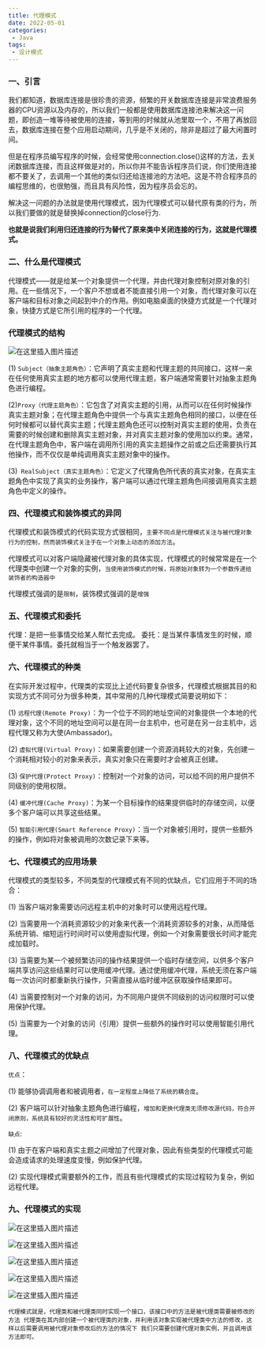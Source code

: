 ```yaml
---
title: 代理模式
date: 2022-05-01
categories:
 - Java
tags:
 - 设计模式
---
```


### 一、引言

我们都知道，数据库连接是很珍贵的资源，频繁的开关数据库连接是非常浪费服务器的CPU资源以及内存的，所以我们一般都是使用数据库连接池来解决这一问题，即创造一堆等待被使用的连接，等到用的时候就从池里取一个，不用了再放回去，数据库连接在整个应用启动期间，几乎是不关闭的，除非是超过了最大闲置时间。

但是在程序员编写程序的时候，会经常使用connection.close()这样的方法，去关闭数据库连接，而且这样做是对的，所以你并不能告诉程序员们说，你们使用连接都不要关了，去调用一个其他的类似归还给连接池的方法吧。这是不符合程序员的编程思维的，也很勉强，而且具有风险性，因为程序员会忘的。

解决这一问题的办法就是使用代理模式，因为代理模式可以替代原有类的行为，所以我们要做的就是替换掉connection的close行为.

**也就是说我们利用归还连接的行为替代了原来类中关闭连接的行为，这就是代理模式。**

### 二、什么是代理模式

代理模式——就是给某一个对象提供一个代理，并由代理对象控制对原对象的引用。在一些情况下，一个客户不想或者不能直接引用一个对象，而代理对象可以在客户端和目标对象之间起到中介的作用。例如电脑桌面的快捷方式就是一个代理对象，快捷方式是它所引用的程序的一个代理。

### 代理模式的结构

![在这里插入图片描述](https://img-blog.csdnimg.cn/638cf6c602b64b89ad5e433477ab715d.png)

(1) `Subject（抽象主题角色）`：它声明了真实主题和代理主题的共同接口，这样一来在任何使用真实主题的地方都可以使用代理主题，客户端通常需要针对抽象主题角色进行编程。

(2)`Proxy（代理主题角色）`：它包含了对真实主题的引用，从而可以在任何时候操作真实主题对象；在代理主题角色中提供一个与真实主题角色相同的接口，以便在任何时候都可以替代真实主题；代理主题角色还可以控制对真实主题的使用，负责在需要的时候创建和删除真实主题对象，并对真实主题对象的使用加以约束。通常，在代理主题角色中，客户端在调用所引用的真实主题操作之前或之后还需要执行其他操作，而不仅仅是单纯调用真实主题对象中的操作。

(3)` RealSubject（真实主题角色）`：它定义了代理角色所代表的真实对象，在真实主题角色中实现了真实的业务操作，客户端可以通过代理主题角色间接调用真实主题角色中定义的操作。

### 四、代理模式和装饰模式的异同

代理模式和装饰模式的代码实现方式很相同，`主要不同点是代理模式关注与被代理对象行为的控制，然而装饰模式关注于在一个对象上动态的添加方法`。

代理模式可以对客户端隐藏被代理对象的具体实现，代理模式的时候常常是在一个代理类中创建一个对象的实例，`当使用装饰模式的时候，将原始对象转为一个参数传递给装饰者的构造器中`

代理模式强调的是`限制`，装饰模式强调的是`增强`

### 五、代理模式和委托

代理：是把一些事情交给某人帮忙去完成。
委托：是当某件事情发生的时候，顺便干某件事情。委托就相当于一个触发器罢了。

### 六、代理模式的种类

在实际开发过程中，代理类的实现比上述代码要复杂很多，代理模式根据其目的和实现方式不同可分为很多种类，其中常用的几种代理模式简要说明如下：

(1) `远程代理(Remote Proxy)`：为一个位于不同的地址空间的对象提供一个本地的代理对象，这个不同的地址空间可以是在同一台主机中，也可是在另一台主机中，远程代理又称为大使(Ambassador)。

(2) `虚拟代理(Virtual Proxy)`：如果需要创建一个资源消耗较大的对象，先创建一个消耗相对较小的对象来表示，真实对象只在需要时才会被真正创建。

(3) `保护代理(Protect Proxy)`：控制对一个对象的访问，可以给不同的用户提供不同级别的使用权限。

(4) `缓冲代理(Cache Proxy)`：为某一个目标操作的结果提供临时的存储空间，以便多个客户端可以共享这些结果。

(5) `智能引用代理(Smart Reference Proxy)`：当一个对象被引用时，提供一些额外的操作，例如将对象被调用的次数记录下来等。

### 七、代理模式的应用场景

代理模式的类型较多，不同类型的代理模式有不同的优缺点，它们应用于不同的场合：

(1) 当客户端对象需要访问远程主机中的对象时可以使用远程代理。

(2) 当需要用一个消耗资源较少的对象来代表一个消耗资源较多的对象，从而降低系统开销、缩短运行时间时可以使用虚拟代理，例如一个对象需要很长时间才能完成加载时。

(3) 当需要为某一个被频繁访问的操作结果提供一个临时存储空间，以供多个客户端共享访问这些结果时可以使用缓冲代理。通过使用缓冲代理，系统无须在客户端每一次访问时都重新执行操作，只需直接从临时缓冲区获取操作结果即可。

(4) 当需要控制对一个对象的访问，为不同用户提供不同级别的访问权限时可以使用保护代理。

(5) 当需要为一个对象的访问（引用）提供一些额外的操作时可以使用智能引用代理。

### 八、代理模式的优缺点

`优点`：

(1) 能够协调调用者和被调用者，`在一定程度上降低了系统的耦合度`。

(2) 客户端可以针对抽象主题角色进行编程，`增加和更换代理类无须修改源代码，符合开闭原则，系统具有较好的灵活性和可扩展性`。

`缺点`:

(1) 由于在客户端和真实主题之间增加了代理对象，因此有些类型的代理模式可能会造成请求的处理速度变慢，例如保护代理。

(2) 实现代理模式需要额外的工作，而且有些代理模式的实现过程较为复杂，例如远程代理。

### 九、代理模式的实现

![在这里插入图片描述](https://img-blog.csdnimg.cn/08499255c61d4bf9b1909c3f81d54eb3.png)

![在这里插入图片描述](https://img-blog.csdnimg.cn/7569ca64085645148b670e8baff84ce1.png)

![在这里插入图片描述](https://img-blog.csdnimg.cn/6f807f099db84ebe8a602ecbc14808e1.png)

![在这里插入图片描述](https://img-blog.csdnimg.cn/368906523a6f44cfa93f5bda5325d865.png)

![在这里插入图片描述](https://img-blog.csdnimg.cn/e3b008b630f34b2bb64b4c1b34541521.png)

`代理模式就是，代理类和被代理类同时实现一个接口，该接口中的方法是被代理类需要被修改的方法
代理类在其内部创建一个被代理类的对象，并利用该对象实现被代理类中方法的修改，这样以后需要调用被代理对象修改后的方法的情况下
我们只需要创建代理对象实例，并且调用该方法即可。`
